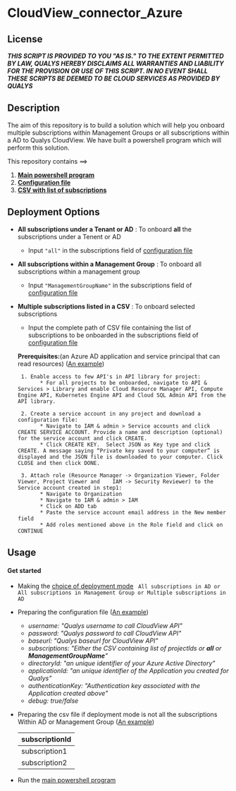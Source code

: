 # CloudView_connector_Azure

## License
_**THIS SCRIPT IS PROVIDED TO YOU "AS IS."  TO THE EXTENT PERMITTED BY LAW, QUALYS HEREBY DISCLAIMS ALL WARRANTIES AND LIABILITY FOR THE PROVISION OR USE OF THIS SCRIPT.  IN NO EVENT SHALL THESE SCRIPTS BE DEEMED TO BE CLOUD SERVICES AS PROVIDED BY QUALYS**_

## Description
The aim of this repository is to build a solution which will help you onboard multiple subscriptions within Management Groups or all subscriptions within a AD to Qualys CloudView. We have built a powershell program which will perform this solution.

This repository contains ==>

  1. [**Main powershell program**](/Powershell/Cloudview_Connector_Azure.ps1) 
  2. [**Configuration file**](/Powershell/Example/config.json)
  3. [**CSV with list of subscriptions**](/Powershell/Example/azure-subscriptions.csv)
 

## Deployment Options
* **All subscriptions under a Tenant or AD** : To onboard **all** the subscriptions under a Tenent or AD
    * Input ```"all"``` in the subscriptions field of [configuration file](/Powershell/Example/config.json)
    
* **All subscriptions within a Management Group** : To onboard all subscriptions within a management group
    * Input ```"ManagementGroupName"``` in the subscriptions field of [configuration file](/Powershell/Example/config.json)
    
* **Multiple subscriptions listed in a CSV** : To onboard selected subscriptions
    * Input the complete path of CSV file containing the list of subscriptions to be onboarded in the subscriptions field of [configuration file](/Powershell/Example/config.json)


     
    **Prerequisites:**(an Azure AD application and service principal that can read resources) ([An example](/Powershell/Example/prerequisite.md))
    
       1. Enable access to few API's in API library for project: 
             * For all projects to be onboarded, navigate to API & Services > Library and enable Cloud Resource Manager API, Compute Engine API, Kubernetes Engine API and Cloud SQL Admin API from the API library. 

       2. Create a service account in any project and download a configuration file: 
             * Navigate to IAM & admin > Service accounts and click CREATE SERVICE ACCOUNT. Provide a name and description (optional) for the service account and click CREATE. 
             * Click CREATE KEY.  Select JSON as Key type and click CREATE. A message saying “Private key saved to your computer” is displayed and the JSON file is downloaded to your computer. Click CLOSE and then click DONE. 

       3. Attach role (Resource Manager -> Organization Viewer, Folder Viewer, Project Viewer and    IAM -> Security Reviewer) to the Service account created in step1: 
             * Navigate to Organization 
             * Navigate to IAM & admin > IAM 
             * Click on ADD tab 
             * Paste the service account email address in the New member field 
             * Add roles mentioned above in the Role field and click on CONTINUE 
            
## Usage

#### Get started 
  * Making the [choice of deployment mode](#Deployment-Options) ``` All subscriptions in AD or All subscriptions in Management Group or Multiple subscriptions in AD```
  
  * Preparing the configuration file ([An example](/Powershell/Example/config.json))
      * _username: "Qualys username to call CloudView API"_
      * _password: "Qualys password to call CloudView API"_
      * _baseurl: "Qualys baseurl for CloudView API"_
      * _subscriptions: "Either the CSV containing list of projectIds or **all** or **ManagementGroupName**"_
      * _directoryId: "an unique identifier of your Azure Active Directory"_
      * _applicationId: "an unique identifier of the Application you created for Qualys"_
      * _authenticationKey: "Authentication key associated with the Application created above"_
      * _debug: true/false_
      
  * Preparing the csv file if deployment mode is not all the subscriptions Within AD or Management Group ([An example](/Powershell/Example/azure-subscriptions.csv))
  
      subscriptionId |
      ---------|
      subscription1|
      subscription2|
      
   * Run the [main powershell program](/Powershell/Cloudview_Connector_Azure.ps1)

